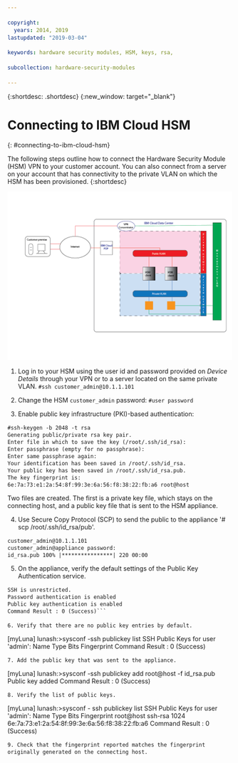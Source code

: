 ```yaml
---

copyright:
  years: 2014, 2019
lastupdated: "2019-03-04"

keywords: hardware security modules, HSM, keys, rsa,

subcollection: hardware-security-modules

---
```


{:shortdesc: .shortdesc}
{:new_window: target="_blank"}

# Connecting to IBM Cloud HSM
{: #connecting-to-ibm-cloud-hsm}

The following steps outline how to connect the Hardware Security Module (HSM) VPN to your customer account. You can also connect from a server on your account that has connectivity to the private VLAN on which the HSM has been provisioned.
{:shortdesc}

![Architecture of a network with the HSM](/images/Connecting_to_HSM-01.png "HSM Architecture")

1. Log in to your HSM using the user id and password provided on *Device Details* through your VPN or to a server located on the same private VLAN.
`#ssh customer_admin@10.1.1.101`

2. Change the HSM `customer_admin` password:
`#user password`

3. Enable public key infrastructure (PKI)-based authentication:
```
#ssh-keygen -b 2048 -t rsa
Generating public/private rsa key pair.
Enter file in which to save the key (/root/.ssh/id_rsa):
Enter passphrase (empty for no passphrase):
Enter same passphrase again:
Your identification has been saved in /root/.ssh/id_rsa.
Your public key has been saved in /root/.ssh/id_rsa.pub.
The key fingerprint is:
6e:7a:73:e1:2a:54:8f:99:3e:6a:56:f8:38:22:fb:a6 root@host
```
Two files are created. The first is a private key file, which stays on the connecting host, and a public key file that is sent to the HSM appliance.

4. Use Secure Copy Protocol (SCP) to send the public to the appliance '# scp /root/.ssh/id_rsa/pub'.
```
customer_admin@10.1.1.101
customer_admin@appliance password:
id_rsa.pub 100% |****************| 220 00:00
```
5. On the appliance, verify the default settings of the Public Key Authentication service.
```[myLuna] lunash:>sysconf -ssh show
SSH is unrestricted.
Password authentication is enabled
Public key authentication is enabled
Command Result : 0 (Success)```

6. Verify that there are no public key entries by default.
```
[myLuna]
lunash:>sysconf -ssh publickey list
SSH Public Keys for user 'admin':
Name Type Bits Fingerprint
Command Result : 0 (Success)
```
7. Add the public key that was sent to the appliance.
```
[myLuna] lunash:>sysconf -ssh publickey add root@host -f id_rsa.pub
Public key added
Command Result : 0 (Success)
```
8. Verify the list of public keys.
```
[myLuna] lunash:>sysconf - ssh publickey list
SSH Public Keys for user 'admin':
Name Type Bits Fingerprint
root@host ssh-rsa 1024
6e:7a:73:e1:2a:54:8f:99:3e:6a:56:f8:38:22:fb:a6
Command Result : 0 (Success)
```
9. Check that the fingerprint reported matches the fingerprint originally generated on the connecting host.
